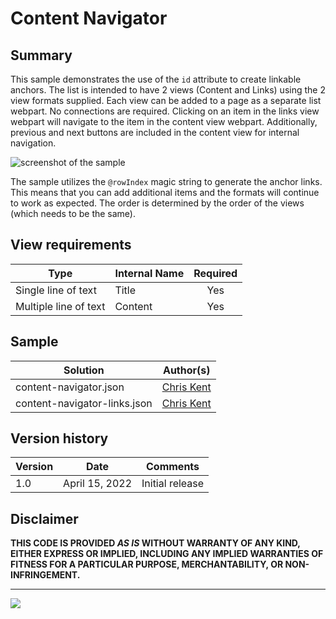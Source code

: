 # Content Navigator

## Summary
This sample demonstrates the use of the `id` attribute to create linkable anchors. The list is intended to have 2 views (Content and Links) using the 2 view formats supplied. Each view can be added to a page as a separate list webpart. No connections are required. Clicking on an item in the links view webpart will navigate to the item in the content view webpart. Additionally, previous and next buttons are included in the content view for internal navigation.

![screenshot of the sample](./assets/screenshot.gif)

The sample utilizes the `@rowIndex` magic string to generate the anchor links. This means that you can add additional items and the formats will continue to work as expected. The order is determined by the order of the views (which needs to be the same).

## View requirements

|Type|Internal Name|Required|
|---|---|:---:|
|Single line of text|Title|Yes|
|Multiple line of text|Content|Yes|

## Sample

Solution|Author(s)
--------|---------
content-navigator.json | [Chris Kent](https://github.com/thechriskent)
content-navigator-links.json | [Chris Kent](https://github.com/thechriskent)

## Version history

Version|Date|Comments
-------|----|--------
1.0|April 15, 2022|Initial release

## Disclaimer
**THIS CODE IS PROVIDED *AS IS* WITHOUT WARRANTY OF ANY KIND, EITHER EXPRESS OR IMPLIED, INCLUDING ANY IMPLIED WARRANTIES OF FITNESS FOR A PARTICULAR PURPOSE, MERCHANTABILITY, OR NON-INFRINGEMENT.**

---

<img src="https://pnptelemetry.azurewebsites.net/list-formatting/view-samples/content-navigator" />
